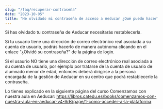 ```yaml
---
slug: "/faq/recuperar-contraseña"
date: "2023-10-05"
title: "He olvidado mi contraseña de acceso a Aeducar ¿Qué puedo hacer?"
---
```


Si has olvidado tu contraseña de Aeducar necesitarás restablecerla. 

Si tu usuario tiene una dirección de correo electrónico real asociada a su cuenta de usuario, podrás hacerlo de manera autónoma clicando en el enlace "¿Olvidó su contraseña?" de la página de login. 

Si el usaurio NO tiene una dirección de correo electrónico real asociada a su cuenta de usuario, por ejemplo por tratarse de la cuenta de usuario de alumnado menor de edad, entonces deberá dirigirse a la persona encargada de la gestión de Aeducar en su centro que podrá restablecerle la contraseña.

Lo tienes explicado en la siguiente página del curso Comenzamos con nuestra aula en Aeducar: https://libros.catedu.es/books/comenzamos-con-nuestra-aula-en-aeducar-v4-SrB/page/1-como-acceder-a-la-plataforma
